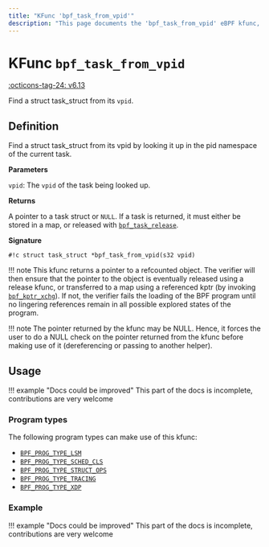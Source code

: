 ```yaml
---
title: "KFunc 'bpf_task_from_vpid'"
description: "This page documents the 'bpf_task_from_vpid' eBPF kfunc, including its definition, usage, program types that can use it, and examples."
---
```

# KFunc `bpf_task_from_vpid`

<!-- [FEATURE_TAG](bpf_task_from_vpid) -->
[:octicons-tag-24: v6.13](https://github.com/torvalds/linux/commit/675c3596ff32c040d1dd2e28dd57e83e634b9f60)
<!-- [/FEATURE_TAG] -->

Find a struct task_struct from its `vpid`.

## Definition

Find a struct task_struct from its vpid by looking it up in the pid namespace of the current task.

**Parameters**

`vpid`: The `vpid` of the task being looked up.

**Returns**

A pointer to a task struct or `NULL`. If a task is returned, it must either be stored in a map, or released with [`bpf_task_release`](bpf_task_release.md).

**Signature**

<!-- [KFUNC_DEF] -->
`#!c struct task_struct *bpf_task_from_vpid(s32 vpid)`

!!! note
	This kfunc returns a pointer to a refcounted object. The verifier will then ensure that the pointer to the object 
	is eventually released using a release kfunc, or transferred to a map using a referenced kptr 
	(by invoking [`bpf_kptr_xchg`](../helper-function/bpf_kptr_xchg.md)). If not, the verifier fails the 
	loading of the BPF program until no lingering references remain in all possible explored states of the program.

!!! note
	The pointer returned by the kfunc may be NULL. Hence, it forces the user to do a NULL check on the pointer returned 
	from the kfunc before making use of it (dereferencing or passing to another helper).
<!-- [/KFUNC_DEF] -->

## Usage

!!! example "Docs could be improved"
    This part of the docs is incomplete, contributions are very welcome

### Program types

The following program types can make use of this kfunc:

<!-- [KFUNC_PROG_REF] -->
- [`BPF_PROG_TYPE_LSM`](../program-type/BPF_PROG_TYPE_LSM.md)
- [`BPF_PROG_TYPE_SCHED_CLS`](../program-type/BPF_PROG_TYPE_SCHED_CLS.md)
- [`BPF_PROG_TYPE_STRUCT_OPS`](../program-type/BPF_PROG_TYPE_STRUCT_OPS.md)
- [`BPF_PROG_TYPE_TRACING`](../program-type/BPF_PROG_TYPE_TRACING.md)
- [`BPF_PROG_TYPE_XDP`](../program-type/BPF_PROG_TYPE_XDP.md)
<!-- [/KFUNC_PROG_REF] -->

### Example

!!! example "Docs could be improved"
    This part of the docs is incomplete, contributions are very welcome

